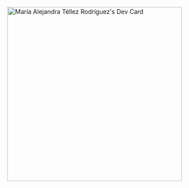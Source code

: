 <a href="https://app.daily.dev/alejatellezr"><img src="https://api.daily.dev/devcards/1a01337cbdcd482a980741b697b09704.png?r=tng" width="400" alt="María Alejandra Téllez Rodríguez's Dev Card"/></a>
